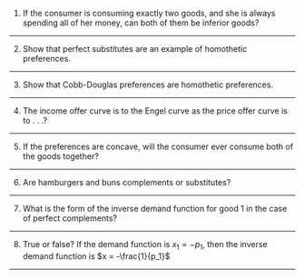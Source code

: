 1. If the consumer is consuming exactly two goods, and she is always spending all of her money, can both of them be inferior goods?
---
2. Show that perfect substitutes are an example of homothetic preferences.
---
3. Show that Cobb-Douglas preferences are homothetic preferences.
---
4. The income offer curve is to the Engel curve as the price offer curve is to . . .?
---
5. If the preferences are concave, will the consumer ever consume both of the goods together?
---
6. Are hamburgers and buns complements or substitutes?
---
7. What is the form of the inverse demand function for good 1 in the case of perfect complements?
---
8. True or false? If the demand function is $x_1 = -p_1$, then the inverse demand function is $x = -\frac{1}{p_1}$
---